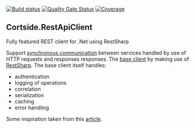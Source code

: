 [![Build status](https://ci.appveyor.com/api/projects/status/43l1ckgn806lqxjx?svg=true)](https://ci.appveyor.com/project/cortside/cortside-restapiclient)
[![Quality Gate Status](https://sonarcloud.io/api/project_badges/measure?project=cortside_cortside.restapiclient&metric=alert_status)](https://sonarcloud.io/dashboard?id=cortside_cortside.restapiclient)
[![Coverage](https://sonarcloud.io/api/project_badges/measure?project=cortside_cortside.restapiclient&metric=coverage)](https://sonarcloud.io/dashboard?id=cortside_cortside.restapiclient)

## Cortside.RestApiClient

Fully featured REST client for .Net using RestSharp

Support [synchronous communication](https://github.com/cortside/guidelines/blob/master/docs/architecture/Microservices.md#synchronous-communication) between services handled by use of HTTP requests and responses responses.  The [base client](src/cortside.restapiclient/RestApiClient.cs) by making use of [RestSharp](https://github.com/restsharp/RestSharp).  The base client itself handles:

* authentication
* logging of operations
* correlation
* serialization
* caching
* error handling

Some inspiration taken from this [article](https://exceptionnotfound.net/building-the-ultimate-restsharp-client-in-asp-net-and-csharp/).
